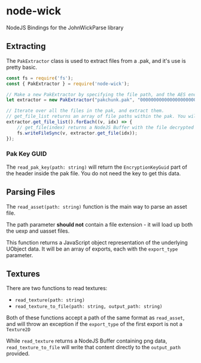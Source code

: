 # node-wick

NodeJS Bindings for the JohnWickParse library

## Extracting

The `PakExtractor` class is used to extract files from a .pak, and it's use is pretty basic.

```javascript
const fs = require('fs');
const { PakExtractor } = require('node-wick');

// Make a new PakExtractor by specifying the file path, and the AES encryption key as a hexadecimal string.
let extractor = new PakExtractor("pakchunk.pak", "0000000000000000000000000000000000000000000000000000000000000000");

// Iterate over all the files in the pak, and extract them.
// get_file_list returns an array of file paths within the pak. You will need the index in the array to extract the files.
extractor.get_file_list().forEach((v, idx) => {
    // get_file(index) returns a NodeJS Buffer with the file decrypted file contents.
    fs.writeFileSync(v, extractor.get_file(idx));
});
```

### Pak Key GUID

The `read_pak_key(path: string)` will return the `EncryptionKeyGuid` part of the header inside the pak file. You do not need the key to get this data.

## Parsing Files

The `read_asset(path: string)` function is the main way to parse an asset file.

The path parameter **should not** contain a file extension - it will load up both the uexp and uasset files.

This function returns a JavaScript object representation of the underlying UObject data. It will be an array of exports, each with the `export_type` parameter.

## Textures

There are two functions to read textures:
 * `read_texture(path: string)`
 * `read_texture_to_file(path: string, output_path: string)`

Both of these functions accept a path of the same format as `read_asset`, and will throw an exception if the `export_type` of the first export is not a `Texture2D`

While `read_texture` returns a NodeJS Buffer containing png data, `read_texture_to_file` will write that content directly to the `output_path` provided.
